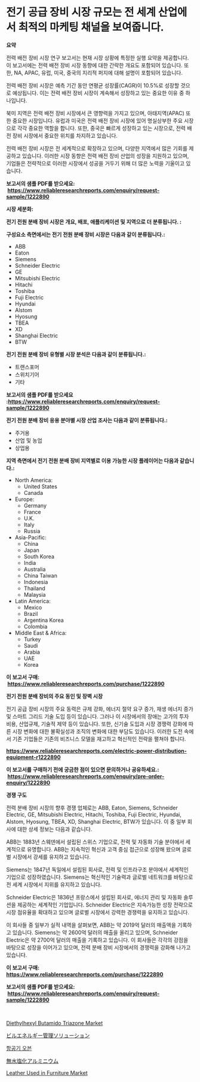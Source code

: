 <p><h1>전기 공급 장비 시장 규모는 전 세계 산업에서 최적의 마케팅 채널을 보여줍니다.</h1></p><p><strong>요약</strong></p>
<p><p>전력 배전 장비 시장 연구 보고서는 현재 시장 상황에 특정한 실행 요약을 제공합니다. 이 보고서에는 전력 배전 장비 시장 동향에 대한 간략한 개요도 포함되어 있습니다. 또한, NA, APAC, 유럽, 미국, 중국의 지리적 퍼지에 대해 설명이 포함되어 있습니다.</p><p>전력 배전 장비 시장은 예측 기간 동안 연평균 성장률(CAGR)이 10.5%로 성장할 것으로 예상됩니다. 이는 전력 배전 장비 시장이 계속해서 성장하고 있는 중요한 이유 중 하나입니다.</p><p>북미 지역은 전력 배전 장비 시장에서 큰 영향력을 가지고 있으며, 아태지역(APAC) 또한 중요한 시장입니다. 유럽과 미국은 전력 배전 장비 시장에 있어 명실상부한 주요 시장으로 각각 중요한 역할을 합니다. 또한, 중국은 빠르게 성장하고 있는 시장으로, 전력 배전 장비 시장에서 중요한 위치를 차지하고 있습니다.</p><p>전력 배전 장비 시장은 전 세계적으로 확장하고 있으며, 다양한 지역에서 많은 기회를 제공하고 있습니다. 이러한 시장 동향은 전력 배전 장비 산업의 성장을 지원하고 있으며, 기업들은 전략적으로 이러한 시장에서 성공을 거두기 위해 더 많은 노력을 기울이고 있습니다.</p></p>
<p><strong>보고서의 샘플 PDF를 받으세요: &nbsp;<a href="https://www.reliableresearchreports.com/enquiry/request-sample/1222890">https://www.reliableresearchreports.com/enquiry/request-sample/1222890</a></strong></p>
<p><strong>시장 세분화:</strong></p>
<p><strong> 전기 전원 분배 장비 시장은 개요, 배포, 애플리케이션 및 지역으로 더 분류됩니다. :</strong></p>
<p><strong>구성요소 측면에서는 전기 전원 분배 장비 시장은 다음과 같이 분류됩니다.:</strong></p>
<p><ul><li>ABB</li><li>Eaton</li><li>Siemens</li><li>Schneider Electric</li><li>GE</li><li>Mitsubishi Electric</li><li>Hitachi</li><li>Toshiba</li><li>Fuji Electric</li><li>Hyundai</li><li>Alstom</li><li>Hyosung</li><li>TBEA</li><li>XD</li><li>Shanghai Electric</li><li>BTW</li></ul></p>
<p><strong> 전기 전원 분배 장비 유형별 시장 분석은 다음과 같이 분류됩니다.:</strong></p>
<p><ul><li>트랜스포머</li><li>스위치기어</li><li>기타</li></ul></p>
<p><strong>보고서의 샘플 PDF를 받으세요 :<a href="https://www.reliableresearchreports.com/enquiry/request-sample/1222890">https://www.reliableresearchreports.com/enquiry/request-sample/1222890</a></strong></p>
<p><strong> 전기 전원 분배 장비 응용 분야별 시장 산업 조사는 다음과 같이 분류됩니다.:</strong></p>
<p><ul><li>주거용</li><li>산업 및 농업</li><li>상업용</li></ul></p>
<p><strong>지역 측면에서 전기 전원 분배 장비 지역별로 이용 가능한 시장 플레이어는 다음과 같습니다.:</strong></p>
<p><ul>
    <li>
        North America:
        <ul>
            <li>United States</li>
            <li>Canada</li>
        </ul>
    </li>
    <li>
        Europe:
        <ul>
            <li>Germany</li>
            <li>France</li>
            <li>U.K.</li>
            <li>Italy</li>
            <li>Russia</li>
        </ul>
    </li>
    <li>
        Asia-Pacific:
        <ul>
            <li>China</li>
            <li>Japan</li>
            <li>South Korea</li>
            <li>India</li>
            <li>Australia</li>
            <li>China Taiwan</li>
            <li>Indonesia</li>
            <li>Thailand</li>
            <li>Malaysia</li>
        </ul>
    </li>
    <li>
        Latin America:
        <ul>
            <li>Mexico</li>
            <li>Brazil</li>
            <li>Argentina Korea</li>
            <li>Colombia</li>
        </ul>
    </li>
    <li>
        Middle East & Africa:
        <ul>
            <li>Turkey</li>
            <li>Saudi</li>
            <li>Arabia</li>
            <li>UAE</li>
            <li>Korea</li>
        </ul>
    </li>
    </ul></p>
<p><strong>이 보고서 구매: &nbsp;<a href="https://www.reliableresearchreports.com/purchase/1222890">https://www.reliableresearchreports.com/purchase/1222890</a></strong></p>
<p><strong>전기 전원 분배 장비의 주요 동인 및 장벽 시장</strong></p>
<p><p>전기 공급 장비 시장의 주요 동력은 규제 강화, 에너지 절약 요구 증가, 재생 에너지 증가 및 스마트 그리드 기술 도입 등이 있습니다. 그러나 이 시장에서의 장애는 고가의 투자 비용, 산업규제, 기술적 제약 등이 있습니다. 또한, 신기술 도입과 시장 경쟁력 강화에 따른 시장 변화에 대한 불확실성과 조직의 변화에 대한 부담도 있습니다. 이러한 도전 속에서 기존 기업들은 기존의 비즈니스 모델을 재고하고 혁신적인 전략을 펼쳐야 합니다.</p></p>
<p><strong><a href="https://www.reliableresearchreports.com/electric-power-distribution-equipment-r1222890">https://www.reliableresearchreports.com/electric-power-distribution-equipment-r1222890</a></strong></p>
<p><strong>이 보고서를 구매하기 전에 궁금한 점이 있으면 문의하거나 공유하세요.: &nbsp;<a href="https://www.reliableresearchreports.com/enquiry/pre-order-enquiry/1222890">https://www.reliableresearchreports.com/enquiry/pre-order-enquiry/1222890</a></strong></p>
<p><strong>경쟁 구도</strong></p>
<p><p>전력 분배 장비 시장의 향후 경쟁 업체로는 ABB, Eaton, Siemens, Schneider Electric, GE, Mitsubishi Electric, Hitachi, Toshiba, Fuji Electric, Hyundai, Alstom, Hyosung, TBEA, XD, Shanghai Electric, BTW가 있습니다. 이 중 일부 회사에 대한 상세 정보는 다음과 같습니다.</p><p>ABB는 1883년 스웨덴에서 설립된 스위스 기업으로, 전력 및 자동화 기술 분야에서 세계적으로 유명합니다. ABB는 지속적인 혁신과 고객 중심 접근으로 성장해 왔으며 글로벌 시장에서 강세를 유지하고 있습니다.</p><p>Siemens는 1847년 독일에서 설립된 회사로, 전력 및 인프라구조 분야에서 세계적인 기업으로 성장하였습니다. Siemens는 혁신적인 기술력과 글로벌 네트워크를 바탕으로 전 세계 시장에서 지위를 유지하고 있습니다.</p><p>Schneider Electric은 1836년 프랑스에서 설립된 회사로, 에너지 관리 및 자동화 솔루션을 제공하는 세계적인 기업입니다. Schneider Electric은 지속가능한 성장 전략으로 시장 점유율을 확대하고 있으며 글로벌 시장에서 강력한 경쟁력을 유지하고 있습니다.</p><p>이 회사들 중 일부가 실적 내역을 살펴보면, ABB는 약 2019억 달러의 매출액을 기록하고 있습니다. Siemens는 약 2600억 달러의 매출을 올리고 있으며, Schneider Electric은 약 2700억 달러의 매출을 기록하고 있습니다. 이 회사들은 각각의 강점을 바탕으로 성장을 이어가고 있으며, 전력 분배 장비 시장에서의 경쟁력을 강화해 나가고 있습니다.</p></p>
<p><strong>이 보고서 구매: &nbsp; <a href="https://www.reliableresearchreports.com/purchase/1222890">https://www.reliableresearchreports.com/purchase/1222890</a></strong></p>
<p><strong>보고서의 샘플 PDF를 받으세요: &nbsp;<a href="https://www.reliableresearchreports.com/enquiry/request-sample/1222890">https://www.reliableresearchreports.com/enquiry/request-sample/1222890</a></strong><strong></strong></p>
<p>&nbsp;</p>
<p><p><a href="https://issuu.com/reportprime-2/docs/diethylhexyl-butamido-triazone-mark_beaadb7683b51a">Diethylhexyl Butamido Triazone Market</a></p><p><a href="https://medium.com/@aurelianghideanu2022/%E3%83%93%E3%83%AB%E3%82%A8%E3%83%8D%E3%83%AB%E3%82%AE%E3%83%BC%E7%AE%A1%E7%90%86%E3%82%BD%E3%83%AA%E3%83%A5%E3%83%BC%E3%82%B7%E3%83%A7%E3%83%B3%E3%81%AE%E3%82%B7%E3%82%A7%E3%82%A2%E3%81%AE%E9%80%B2%E5%8C%96%E3%81%A8%E5%B8%82%E5%A0%B4%E6%88%90%E9%95%B7%E3%83%88%E3%83%AC%E3%83%B3%E3%83%892024%E5%B9%B4%E3%81%8B%E3%82%892031%E5%B9%B4%E3%81%BE%E3%81%A7-4d8ed30a8bd7">ビルエネルギー管理ソリューション</a></p><p><a href="https://medium.com/@fosterfahey1971/%EB%B9%84%ED%96%89%EA%B8%B0-%EC%98%A4%EB%B8%90-%EC%8B%9C%EC%9E%A5-%EB%B3%B4%EA%B3%A0%EC%84%9C%EB%8A%94%EC%9D%B4-%EC%8B%9C%EC%9E%A5%EC%9D%98-%EC%B5%9C%EC%8B%A0-%ED%8A%B8%EB%A0%8C%EB%93%9C%EC%99%80-%EC%84%B1%EC%9E%A5-%EA%B8%B0%ED%9A%8C%EB%A5%BC-%EB%B3%B4%EC%97%AC%EC%A4%8D%EB%8B%88%EB%8B%A4-c2a616c8796c">항공기 오븐</a></p><p><a href="https://medium.com/@pedrogers56456/%E7%84%A1%E6%B0%B4%E5%A1%A9%E5%8C%96%E3%82%A2%E3%83%AB%E3%83%9F%E3%83%8B%E3%82%A6%E3%83%A0%E5%B8%82%E5%A0%B4%E8%AA%BF%E6%9F%BB%E3%83%AC%E3%83%9D%E3%83%BC%E3%83%88-%E3%81%9D%E3%81%AE%E6%AD%B4%E5%8F%B2%E3%81%A8%E4%BA%88%E6%B8%AC-2024%E5%B9%B4%E3%81%8B%E3%82%892031%E5%B9%B4-35917255f909">無水塩化アルミニウム</a></p><p><a href="https://issuu.com/reportprime-2/docs/leather-used-in-furniture-market-si_9546266cb50fe3">Leather Used in Furniture Market</a></p></p>